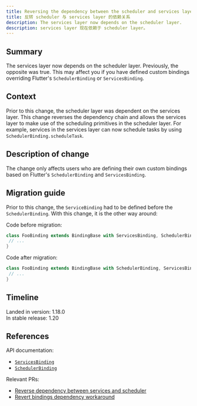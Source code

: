 ```yaml
---
title: Reversing the dependency between the scheduler and services layer
title: 反转 scheduler 与 services layer 的依赖关系
description: The services layer now depends on the scheduler layer.
description: services layer 现在依赖于 scheduler layer。
---
```


## Summary

The services layer now depends on the scheduler layer.
Previously, the opposite was true. This may affect you
if you have defined custom bindings overriding
Flutter's `SchedulerBinding` or `ServicesBinding`.

## Context

Prior to this change, the scheduler layer was dependent
on the services layer. This change reverses the dependency
chain and allows the services layer to make use of the
scheduling primitives in the scheduler layer. For example,
services in the services layer can now schedule tasks by using
`SchedulerBinding.scheduleTask`.

## Description of change

The change only affects users who are defining their own
custom bindings based on Flutter's `SchedulerBinding`
and `ServicesBinding`.

## Migration guide

Prior to this change, the `ServiceBinding` had to be defined before the
`SchedulerBinding`. With this change, it is the other way around:

Code before migration:

```dart
class FooBinding extends BindingBase with ServicesBinding, SchedulerBinding {
 // ...
}
```

Code after migration:

```dart
class FooBinding extends BindingBase with SchedulerBinding, ServicesBinding {
 // ...
}
```

## Timeline

Landed in version: 1.18.0<br>
In stable release: 1.20

## References

API documentation:
* [`ServicesBinding`][]
* [`SchedulerBinding`][]

Relevant PRs:
* [Reverse dependency between services and scheduler][]
* [Revert bindings dependency workaround][]

[Reverse dependency between services and scheduler]: {{site.repo.flutter}}/pull/54212
[Revert bindings dependency workaround]: {{site.repo.flutter}}/pull/54286
[`SchedulerBinding`]: {{site.api}}/flutter/scheduler/SchedulerBinding-mixin.html
[`ServicesBinding`]: {{site.api}}/flutter/scheduler/ServicesBinding-mixin.html
[`SchedulerBinding`]: {{site.api}}/flutter/scheduler/SchedulerBinding-mixin.html
[`ServicesBinding`]: {{site.api}}/flutter/scheduler/ServicesBinding-mixin.html
